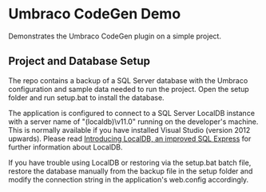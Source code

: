 # Umbraco CodeGen Demo

Demonstrates the Umbraco CodeGen plugin on a simple project.

## Project and Database Setup

The repo contains a backup of a SQL Server database with the Umbraco configuration and sample data needed to run the project. Open the setup folder and run setup.bat to install the database.

The application is configured to connect to a SQL Server LocalDB instance with a server name of "(localdb)\v11.0" running on the developer's machine. This is normally available if you have installed Visual Studio (version 2012 upwards). Please read [Introducing LocalDB, an improved SQL Express](http://blogs.msdn.com/b/sqlexpress/archive/2011/07/12/introducing-localdb-a-better-sql-express.aspx) for further information about LocalDB.

If you have trouble using LocalDB or restoring via the setup.bat batch file, restore the database manually from the backup file in the setup folder and modify the connection string in the application's web.config accordingly.

